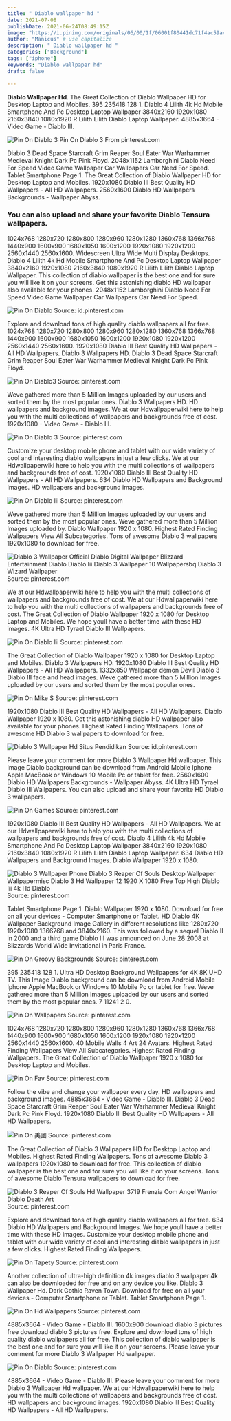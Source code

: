 ```yaml
---
title: " Diablo wallpaper hd "
date: 2021-07-08
publishDate: 2021-06-24T08:49:15Z
image: "https://i.pinimg.com/originals/06/00/1f/06001f80441dc71f4ac59acdf1f27887.jpg"
author: "Manicus" # use capitalize
description: " Diablo wallpaper hd "
categories: ["Background"]
tags: ["iphone"]
keywords: "Diablo wallpaper hd"
draft: false

---
```



**Diablo Wallpaper Hd**. The Great Collection of Diablo Wallpaper HD for Desktop Laptop and Mobiles. 395 235418 128 1. Diablo 4 Lilith 4k Hd Mobile Smartphone And Pc Desktop Laptop Wallpaper 3840x2160 1920x1080 2160x3840 1080x1920 R Lilith Lilith Diablo Laptop Wallpaper. 4885x3664 - Video Game - Diablo III.

![Pin On Diablo 3](https://i.pinimg.com/originals/ed/3c/20/ed3c20e27c7853b16ed149a692fbab5e.jpg "Pin On Diablo 3")
Pin On Diablo 3 From pinterest.com


Diablo 3 Dead Space Starcraft Grim Reaper Soul Eater War Warhammer Medieval Knight Dark Pc Pink Floyd. 2048x1152 Lamborghini Diablo Need For Speed Video Game Wallpaper Car Wallpapers Car Need For Speed. Tablet Smartphone Page 1. The Great Collection of Diablo Wallpaper HD for Desktop Laptop and Mobiles. 1920x1080 Diablo III Best Quality HD Wallpapers - All HD Wallpapers. 2560x1600 Diablo HD Wallpapers Backgrounds - Wallpaper Abyss.

### You can also upload and share your favorite Diablo Tensura wallpapers.

1024x768 1280x720 1280x800 1280x960 1280x1280 1360x768 1366x768 1440x900 1600x900 1680x1050 1600x1200 1920x1080 1920x1200 2560x1440 2560x1600. Widescreen Ultra Wide Multi Display Desktops. Diablo 4 Lilith 4k Hd Mobile Smartphone And Pc Desktop Laptop Wallpaper 3840x2160 1920x1080 2160x3840 1080x1920 R Lilith Lilith Diablo Laptop Wallpaper. This collection of diablo wallpaper is the best one and for sure you will like it on your screens. Get this astonishing diablo HD wallpaper also available for your phones. 2048x1152 Lamborghini Diablo Need For Speed Video Game Wallpaper Car Wallpapers Car Need For Speed.


![Pin On Diablo](https://i.pinimg.com/originals/10/3d/ef/103def3d6a44a348038b10a2e83eadf3.jpg "Pin On Diablo")
Source: id.pinterest.com

Explore and download tons of high quality diablo wallpapers all for free. 1024x768 1280x720 1280x800 1280x960 1280x1280 1360x768 1366x768 1440x900 1600x900 1680x1050 1600x1200 1920x1080 1920x1200 2560x1440 2560x1600. 1920x1080 Diablo III Best Quality HD Wallpapers - All HD Wallpapers. Diablo 3 Wallpapers HD. Diablo 3 Dead Space Starcraft Grim Reaper Soul Eater War Warhammer Medieval Knight Dark Pc Pink Floyd.

![Pin On Diablo3](https://i.pinimg.com/originals/ab/36/8b/ab368bc2a8bbc89fd71db9eb48ef824d.jpg "Pin On Diablo3")
Source: pinterest.com

Weve gathered more than 5 Million Images uploaded by our users and sorted them by the most popular ones. Diablo 3 Wallpapers HD. HD wallpapers and background images. We at our Hdwallpaperwiki here to help you with the multi collections of wallpapers and backgrounds free of cost. 1920x1080 - Video Game - Diablo III.

![Pin On Diablo 3](https://i.pinimg.com/originals/ed/3c/20/ed3c20e27c7853b16ed149a692fbab5e.jpg "Pin On Diablo 3")
Source: pinterest.com

Customize your desktop mobile phone and tablet with our wide variety of cool and interesting diablo wallpapers in just a few clicks. We at our Hdwallpaperwiki here to help you with the multi collections of wallpapers and backgrounds free of cost. 1920x1080 Diablo III Best Quality HD Wallpapers - All HD Wallpapers. 634 Diablo HD Wallpapers and Background Images. HD wallpapers and background images.

![Pin On Diablo Iii](https://i.pinimg.com/originals/14/4c/bc/144cbc0529870d55d30582948a124fe0.jpg "Pin On Diablo Iii")
Source: pinterest.com

Weve gathered more than 5 Million Images uploaded by our users and sorted them by the most popular ones. Weve gathered more than 5 Million Images uploaded by. Diablo Wallpaper 1920 x 1080. Highest Rated Finding Wallpapers View All Subcategories. Tons of awesome Diablo 3 wallpapers 1920x1080 to download for free.

![Diablo 3 Wallpaper Official Diablo Digital Wallpaper Blizzard Entertainment Diablo Diablo Iii Diablo 3 Wallpaper 10 Wallpapersbq Diablo 3 Wizard Wallpaper](https://i.pinimg.com/originals/c7/4f/c8/c74fc86915c46a998fb4ba563ada2454.jpg "Diablo 3 Wallpaper Official Diablo Digital Wallpaper Blizzard Entertainment Diablo Diablo Iii Diablo 3 Wallpaper 10 Wallpapersbq Diablo 3 Wizard Wallpaper")
Source: pinterest.com

We at our Hdwallpaperwiki here to help you with the multi collections of wallpapers and backgrounds free of cost. We at our Hdwallpaperwiki here to help you with the multi collections of wallpapers and backgrounds free of cost. The Great Collection of Diablo Wallpaper 1920 x 1080 for Desktop Laptop and Mobiles. We hope youll have a better time with these HD images. 4K Ultra HD Tyrael Diablo III Wallpapers.

![Pin On Diablo Iii](https://i.pinimg.com/originals/c4/dc/38/c4dc3858881287d072eec4fdaaf5f323.jpg "Pin On Diablo Iii")
Source: pinterest.com

The Great Collection of Diablo Wallpaper 1920 x 1080 for Desktop Laptop and Mobiles. Diablo 3 Wallpapers HD. 1920x1080 Diablo III Best Quality HD Wallpapers - All HD Wallpapers. 1332x850 Wallpaper demon Devil Diablo 3 Diablo III face and head images. Weve gathered more than 5 Million Images uploaded by our users and sorted them by the most popular ones.

![Pin On Mike S](https://i.pinimg.com/originals/3c/cc/1c/3ccc1cf675ae75e5126bb9998331bb70.jpg "Pin On Mike S")
Source: pinterest.com

1920x1080 Diablo III Best Quality HD Wallpapers - All HD Wallpapers. Diablo Wallpaper 1920 x 1080. Get this astonishing diablo HD wallpaper also available for your phones. Highest Rated Finding Wallpapers. Tons of awesome HD Diablo 3 wallpapers to download for free.

![Diablo 3 Wallpaper Hd Situs Pendidikan](https://i.pinimg.com/originals/b2/8d/d2/b28dd2201aabe6e8b71b9ef5c91acde3.jpg "Diablo 3 Wallpaper Hd Situs Pendidikan")
Source: id.pinterest.com

Please leave your comment for more Diablo 3 Wallpaper Hd wallpaper. This Image Diablo background can be download from Android Mobile Iphone Apple MacBook or Windows 10 Mobile Pc or tablet for free. 2560x1600 Diablo HD Wallpapers Backgrounds - Wallpaper Abyss. 4K Ultra HD Tyrael Diablo III Wallpapers. You can also upload and share your favorite HD Diablo 3 wallpapers.

![Pin On Games](https://i.pinimg.com/originals/da/a1/58/daa15842c61ecb03edd8a0d868777121.jpg "Pin On Games")
Source: pinterest.com

1920x1080 Diablo III Best Quality HD Wallpapers - All HD Wallpapers. We at our Hdwallpaperwiki here to help you with the multi collections of wallpapers and backgrounds free of cost. Diablo 4 Lilith 4k Hd Mobile Smartphone And Pc Desktop Laptop Wallpaper 3840x2160 1920x1080 2160x3840 1080x1920 R Lilith Lilith Diablo Laptop Wallpaper. 634 Diablo HD Wallpapers and Background Images. Diablo Wallpaper 1920 x 1080.

![Diablo 3 Wallpaper Phone Diablo 3 Reaper Of Souls Desktop Wallpaper Wallpapermisc Diablo 3 Hd Wallpaper 12 1920 X 1080 Free Top High Diablo Iii 4k Hd Diablo](https://i.pinimg.com/originals/1b/8f/87/1b8f87675827ec1b68642441bef31fc7.jpg "Diablo 3 Wallpaper Phone Diablo 3 Reaper Of Souls Desktop Wallpaper Wallpapermisc Diablo 3 Hd Wallpaper 12 1920 X 1080 Free Top High Diablo Iii 4k Hd Diablo")
Source: pinterest.com

Tablet Smartphone Page 1. Diablo Wallpaper 1920 x 1080. Download for free on all your devices - Computer Smartphone or Tablet. HD Diablo 4K Wallpaper Background Image Gallery in different resolutions like 1280x720 1920x1080 1366768 and 3840x2160. This was followed by a sequel Diablo II in 2000 and a third game Diablo III was announced on June 28 2008 at Blizzards World Wide Invitational in Paris France.

![Pin On Groovy Backgrounds](https://i.pinimg.com/originals/2a/03/6a/2a036ac4f1b15b38862f063f80e1cd98.jpg "Pin On Groovy Backgrounds")
Source: pinterest.com

395 235418 128 1. Ultra HD Desktop Background Wallpapers for 4K 8K UHD TV. This Image Diablo background can be download from Android Mobile Iphone Apple MacBook or Windows 10 Mobile Pc or tablet for free. Weve gathered more than 5 Million Images uploaded by our users and sorted them by the most popular ones. 7 11241 2 0.

![Pin On Wallpapers](https://i.pinimg.com/originals/44/7a/83/447a83613199a9c6e4ad29984250c998.jpg "Pin On Wallpapers")
Source: pinterest.com

1024x768 1280x720 1280x800 1280x960 1280x1280 1360x768 1366x768 1440x900 1600x900 1680x1050 1600x1200 1920x1080 1920x1200 2560x1440 2560x1600. 40 Mobile Walls 4 Art 24 Avatars. Highest Rated Finding Wallpapers View All Subcategories. Highest Rated Finding Wallpapers. The Great Collection of Diablo Wallpaper 1920 x 1080 for Desktop Laptop and Mobiles.

![Pin On Fav](https://i.pinimg.com/originals/d8/e6/b5/d8e6b57ff29eb7315a8d2f27fb0671c7.png "Pin On Fav")
Source: pinterest.com

Follow the vibe and change your wallpaper every day. HD wallpapers and background images. 4885x3664 - Video Game - Diablo III. Diablo 3 Dead Space Starcraft Grim Reaper Soul Eater War Warhammer Medieval Knight Dark Pc Pink Floyd. 1920x1080 Diablo III Best Quality HD Wallpapers - All HD Wallpapers.

![Pin On 美圖](https://i.pinimg.com/originals/bd/9e/db/bd9edb1280049e255d2095b30bf5404c.jpg "Pin On 美圖")
Source: pinterest.com

The Great Collection of Diablo 3 Wallpapers HD for Desktop Laptop and Mobiles. Highest Rated Finding Wallpapers. Tons of awesome Diablo 3 wallpapers 1920x1080 to download for free. This collection of diablo wallpaper is the best one and for sure you will like it on your screens. Tons of awesome Diablo Tensura wallpapers to download for free.

![Diablo 3 Reaper Of Souls Hd Wallpaper 3719 Frenzia Com Angel Warrior Diablo Death Art](https://i.pinimg.com/originals/b5/ce/2a/b5ce2a03c0f5a0e10b6b6a913db7159b.jpg "Diablo 3 Reaper Of Souls Hd Wallpaper 3719 Frenzia Com Angel Warrior Diablo Death Art")
Source: pinterest.com

Explore and download tons of high quality diablo wallpapers all for free. 634 Diablo HD Wallpapers and Background Images. We hope youll have a better time with these HD images. Customize your desktop mobile phone and tablet with our wide variety of cool and interesting diablo wallpapers in just a few clicks. Highest Rated Finding Wallpapers.

![Pin On Tapety](https://i.pinimg.com/originals/af/ab/94/afab94f4d462e4656af930fa622efba6.jpg "Pin On Tapety")
Source: pinterest.com

Another collection of ultra-high definition 4k images diablo 3 wallpaper 4k can also be downloaded for free and on any device you like. Diablo 3 Wallpaper Hd. Dark Gothic Raven Town. Download for free on all your devices - Computer Smartphone or Tablet. Tablet Smartphone Page 1.

![Pin On Hd Wallpapers](https://i.pinimg.com/originals/58/76/14/5876146d871b221e77c0b008ac203651.jpg "Pin On Hd Wallpapers")
Source: pinterest.com

4885x3664 - Video Game - Diablo III. 1600x900 download diablo 3 pictures free download diablo 3 pictures free. Explore and download tons of high quality diablo wallpapers all for free. This collection of diablo wallpaper is the best one and for sure you will like it on your screens. Please leave your comment for more Diablo 3 Wallpaper Hd wallpaper.

![Pin On Diablo](https://i.pinimg.com/originals/06/00/1f/06001f80441dc71f4ac59acdf1f27887.jpg "Pin On Diablo")
Source: pinterest.com

4885x3664 - Video Game - Diablo III. Please leave your comment for more Diablo 3 Wallpaper Hd wallpaper. We at our Hdwallpaperwiki here to help you with the multi collections of wallpapers and backgrounds free of cost. HD wallpapers and background images. 1920x1080 Diablo III Best Quality HD Wallpapers - All HD Wallpapers.

